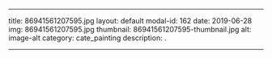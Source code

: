
---
title: 86941561207595.jpg
layout: default
modal-id: 162
date: 2019-06-28
img: 86941561207595.jpg
thumbnail: 86941561207595-thumbnail.jpg
alt: image-alt
category: cate_painting
description: .

---
